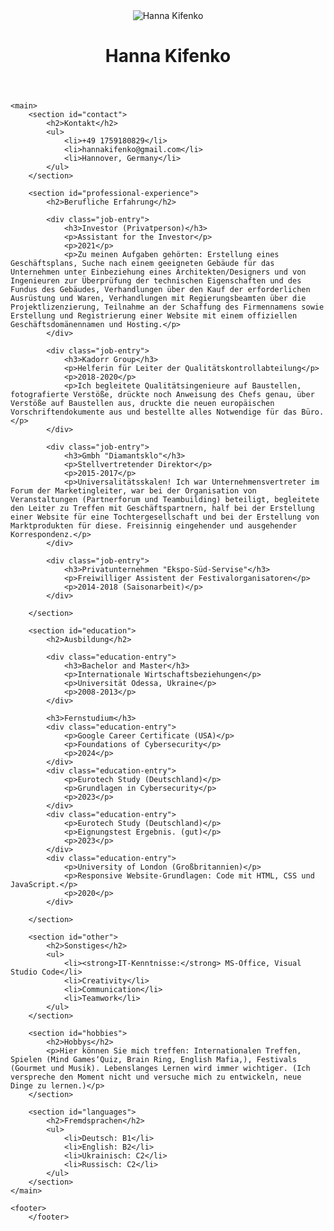 <!DOCTYPE html>
<html lang="en">
<head>
    <meta charset="UTF-8">
    <meta name="viewport" content="width=device-width, initial-scale=1.0">
    <title>Hanna Kifenko - CV</title>
    <link rel="stylesheet" href="style.css"> </head>
<body>
    <header>
        <div class="profile-image">
            <img src="path/to/your/image.jpg" alt="Hanna Kifenko">
        </div>
        <h1>Hanna Kifenko</h1>
    </header>

    <main>
        <section id="contact">
            <h2>Kontakt</h2>
            <ul>
                <li>+49 1759180829</li>
                <li>hannakifenko@gmail.com</li>
                <li>Hannover, Germany</li>
            </ul>
        </section>

        <section id="professional-experience">
            <h2>Berufliche Erfahrung</h2>

            <div class="job-entry">
                <h3>Investor (Privatperson)</h3>
                <p>Assistant for the Investor</p>
                <p>2021</p>
                <p>Zu meinen Aufgaben gehörten: Erstellung eines Geschäftsplans, Suche nach einem geeigneten Gebäude für das Unternehmen unter Einbeziehung eines Architekten/Designers und von Ingenieuren zur Überprüfung der technischen Eigenschaften und des Fundus des Gebäudes, Verhandlungen über den Kauf der erforderlichen Ausrüstung und Waren, Verhandlungen mit Regierungsbeamten über die Projektlizenzierung, Teilnahme an der Schaffung des Firmennamens sowie Erstellung und Registrierung einer Website mit einem offiziellen Geschäftsdomänennamen und Hosting.</p>
            </div>

            <div class="job-entry">
                <h3>Kadorr Group</h3>
                <p>Helferin für Leiter der Qualitätskontrollabteilung</p>
                <p>2018-2020</p>
                <p>Ich begleitete Qualitätsingenieure auf Baustellen, fotografierte Verstöße, drückte noch Anweisung des Chefs genau, über Verstöße auf Baustellen aus, druckte die neuen europäischen Vorschriftendokumente aus und bestellte alles Notwendige für das Büro.</p>
            </div>

            <div class="job-entry">
                <h3>Gmbh "Diamantsklo"</h3>
                <p>Stellvertretender Direktor</p>
                <p>2015-2017</p>
                <p>Universalitätsskalen! Ich war Unternehmensvertreter im Forum der Marketingleiter, war bei der Organisation von Veranstaltungen (Partnerforum und Teambuilding) beteiligt, begleitete den Leiter zu Treffen mit Geschäftspartnern, half bei der Erstellung einer Website für eine Tochtergesellschaft und bei der Erstellung von Marktprodukten für diese. Freisinnig eingehender und ausgehender Korrespondenz.</p>
            </div>

            <div class="job-entry">
                <h3>Privatunternehmen "Ekspo-Süd-Servise"</h3>
                <p>Freiwilliger Assistent der Festivalorganisatoren</p>
                <p>2014-2018 (Saisonarbeit)</p>
            </div>

        </section>

        <section id="education">
            <h2>Ausbildung</h2>

            <div class="education-entry">
                <h3>Bachelor and Master</h3>
                <p>Internationale Wirtschaftsbeziehungen</p>
                <p>Universität Odessa, Ukraine</p>
                <p>2008-2013</p>
            </div>

            <h3>Fernstudium</h3>
            <div class="education-entry">
                <p>Google Career Certificate (USA)</p>
                <p>Foundations of Cybersecurity</p>
                <p>2024</p>
            </div>
            <div class="education-entry">
                <p>Eurotech Study (Deutschland)</p>
                <p>Grundlagen in Cybersecurity</p>
                <p>2023</p>
            </div>
            <div class="education-entry">
                <p>Eurotech Study (Deutschland)</p>
                <p>Eignungstest Ergebnis. (gut)</p>
                <p>2023</p>
            </div>
            <div class="education-entry">
                <p>University of London (Großbritannien)</p>
                <p>Responsive Website-Grundlagen: Code mit HTML, CSS und JavaScript.</p>
                <p>2020</p>
            </div>

        </section>

        <section id="other">
            <h2>Sonstiges</h2>
            <ul>
                <li><strong>IT-Kenntnisse:</strong> MS-Office, Visual Studio Code</li>
                <li>Creativity</li>
                <li>Communication</li>
                <li>Teamwork</li>
            </ul>
        </section>

        <section id="hobbies">
            <h2>Hobbys</h2>
            <p>Hier können Sie mich treffen: Internationalen Treffen, Spielen (Mind Games‘Quiz, Brain Ring, English Mafia,), Festivals (Gourmet und Musik). Lebenslanges Lernen wird immer wichtiger. (Ich verspreche den Moment nicht und versuche mich zu entwickeln, neue Dinge zu lernen.)</p>
        </section>

        <section id="languages">
            <h2>Fremdsprachen</h2>
            <ul>
                <li>Deutsch: B1</li>
                <li>English: B2</li>
                <li>Ukrainisch: C2</li>
                <li>Russisch: C2</li>
            </ul>
        </section>
    </main>

    <footer>
        </footer>
</body>
</html>
